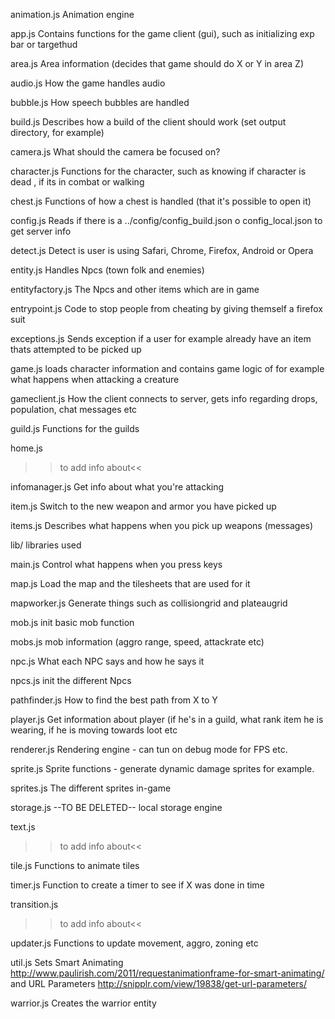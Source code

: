 animation.js
Animation engine

app.js
Contains functions for the game client (gui), such as initializing exp
bar or targethud

area.js
Area information (decides that game should do X or Y in area Z)

audio.js
How the game handles audio

bubble.js
How speech bubbles are handled

build.js
Describes how a build of the client should work (set output directory,
for example)

camera.js
What should the camera be focused on?

character.js
Functions for the character, such as knowing if character is dead , if
its in combat or walking

chest.js
Functions of how a chest is handled (that it's possible to open it)

config.js
Reads if there is a ../config/config_build.json o config_local.json to
get server info

detect.js
Detect is user is using Safari, Chrome, Firefox, Android or Opera

entity.js
Handles Npcs (town folk and enemies)

entityfactory.js
The Npcs and other items which are in game

entrypoint.js
Code to stop people from cheating by giving themself a firefox suit

exceptions.js
Sends exception if a user for example already have an item thats
attempted to be picked up

game.js
loads character information and contains game logic of for example what
happens when attacking a creature

gameclient.js
How the client connects to server, gets info regarding drops,
population, chat messages etc

guild.js
Functions for the guilds

home.js
>>to add info about<<

infomanager.js
Get info about what you're attacking

item.js
Switch to the new weapon and armor you have picked up

items.js
Describes what happens when you pick up weapons (messages)

lib/
libraries used

main.js
Control what happens when you press keys

map.js
Load the map and the tilesheets that are used for it

mapworker.js
Generate things such as collisiongrid and plateaugrid

mob.js
init basic mob function

mobs.js
mob information (aggro range, speed, attackrate etc)

npc.js
What each NPC says and how he says it

npcs.js
init the different Npcs

pathfinder.js
How to find the best path from X to Y

player.js
Get information about player (if he's in a guild, what rank item he is
wearing, if he is moving towards loot etc

renderer.js
Rendering engine - can tun on debug mode for FPS etc.

sprite.js
Sprite functions - generate dynamic damage sprites for example.

sprites.js
The different sprites in-game

storage.js
--TO BE DELETED-- local storage engine

text.js
>>to add info about<<

tile.js
Functions to animate tiles

timer.js
Function to create a timer to see if X was done in time

transition.js
>>to add info about<<

updater.js
Functions to update movement, aggro, zoning etc

util.js
Sets Smart Animating 
http://www.paulirish.com/2011/requestanimationframe-for-smart-animating/
and URL Parameters
http://snipplr.com/view/19838/get-url-parameters/

warrior.js
Creates the warrior entity
